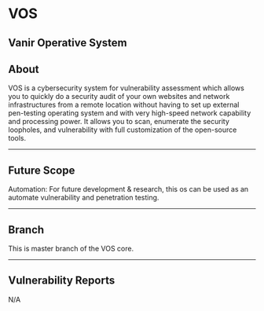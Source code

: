 # VOS
## Vanir Operative System


## About

VOS is a cybersecurity system for vulnerability assessment which
allows you to quickly do a security audit of your own websites and network infrastructures from a remote location
without having to set up external pen-testing operating system and with very high-speed network
capability and processing power. It allows
you to scan, enumerate the security loopholes, and vulnerability with full customization of the open-source tools. 

-------------------------------------
## Future Scope
Automation: For future development & research, this os can be used as
an automate vulnerability and penetration testing.

-------------------------------------
## Branch
This is master branch of the VOS core.

--------------------------------------
## Vulnerability Reports

N/A

